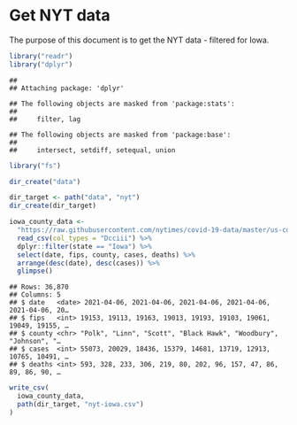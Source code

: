 Get NYT data
================

The purpose of this document is to get the NYT data - filtered for Iowa.

``` r
library("readr")
library("dplyr")
```

    ## 
    ## Attaching package: 'dplyr'

    ## The following objects are masked from 'package:stats':
    ## 
    ##     filter, lag

    ## The following objects are masked from 'package:base':
    ## 
    ##     intersect, setdiff, setequal, union

``` r
library("fs")
```

``` r
dir_create("data")

dir_target <- path("data", "nyt")
dir_create(dir_target)
```

``` r
iowa_county_data <- 
  "https://raw.githubusercontent.com/nytimes/covid-19-data/master/us-counties.csv" %>%
  read_csv(col_types = "Dcciii") %>%
  dplyr::filter(state == "Iowa") %>%
  select(date, fips, county, cases, deaths) %>%
  arrange(desc(date), desc(cases)) %>%
  glimpse()
```

    ## Rows: 36,870
    ## Columns: 5
    ## $ date   <date> 2021-04-06, 2021-04-06, 2021-04-06, 2021-04-06, 2021-04-06, 20…
    ## $ fips   <int> 19153, 19113, 19163, 19013, 19193, 19103, 19061, 19049, 19155, …
    ## $ county <chr> "Polk", "Linn", "Scott", "Black Hawk", "Woodbury", "Johnson", "…
    ## $ cases  <int> 55073, 20029, 18436, 15379, 14681, 13719, 12913, 10765, 10491, …
    ## $ deaths <int> 593, 328, 233, 306, 219, 80, 202, 96, 157, 47, 86, 89, 86, 90, …

``` r
write_csv(
  iowa_county_data,
  path(dir_target, "nyt-iowa.csv")
)
```
